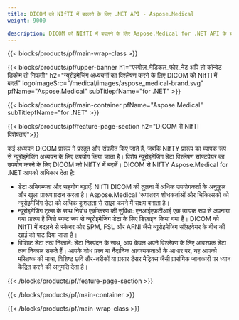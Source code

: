 ```yaml
---
title: DICOM को NIfTI में बदलने के लिए .NET API - Aspose.Medical
weight: 9000

description: DICOM को NIfTI में बदलने के लिए Aspose.Medical for .NET API के बारे में जानकारी
---
```


{{< blocks/products/pf/main-wrap-class >}}

{{< blocks/products/pf/upper-banner h1="एस्पोज़_मेडिकल_फोर_नेट अपि तो कॉन्वेट डिकोम तो निफती" h2="न्यूरोइमेजिंग अध्ययनों का विश्लेषण करने के लिए DICOM को NIfTI में बदलें" logoImageSrc="/medical/images/aspose_medical-brand.svg" pfName="Aspose.Medical" subTitlepfName="for .NET" >}}

{{< blocks/products/pf/main-container pfName="Aspose.Medical" subTitlepfName="for .NET" >}}

{{< blocks/products/pf/feature-page-section h2="DICOM से NIfTI विशेषताएं">}}

<p>कई अध्ययन DICOM प्रारूप में प्रस्तुत और संग्रहीत किए जाते हैं, जबकि NIfTY प्रारूप का व्यापक रूप से न्यूरोइमेजिंग अध्ययन के लिए उपयोग किया जाता है। विशेष न्यूरोइमेजिंग डेटा विश्लेषण सॉफ्टवेयर का उपयोग करने के लिए DICOM को NIfTY में बदलें। DICOM से NIfTY Aspose.Medical for .NET आपको अधिकार देता है:</p>

<ul>
<li>डेटा अभिगम्यता और सहयोग बढ़ाएँ: NIfTI DICOM की तुलना में अधिक उपयोगकर्ता के अनुकूल और खुला प्रारूप प्रदान करता है। Aspose.Medical 'रूपांतरण शोधकर्ताओं और चिकित्सकों को न्यूरोइमेजिंग डेटा को अधिक कुशलता से साझा करने में सक्षम बनाता है।</li>
<li>न्यूरोइमेजिंग टूल्स के साथ निर्बाध एकीकरण की सुविधा: एनआईएफटीआई एक व्यापक रूप से अपनाया गया प्रारूप है जिसे स्पष्ट रूप से न्यूरोइमेजिंग डेटा के लिए डिज़ाइन किया गया है। DICOM को NIfTI में बदलने से स्कैनर और SPM, FSL और AFNI जैसे न्यूरोइमेजिंग सॉफ़्टवेयर के बीच की खाई को पाट दिया जाता है।</li>
<li>विशिष्ट डेटा तत्व निकालें: डेटा निस्पंदन के साथ, आप केवल अपने विश्लेषण के लिए आवश्यक डेटा तत्व निकाल सकते हैं। आपके शोध प्रश्न या नैदानिक आवश्यकताओं के आधार पर, यह आपको मस्तिष्क की मात्रा, विशिष्ट छवि तौर-तरीकों या प्रसार टेंसर मैट्रिक्स जैसी प्रासंगिक जानकारी पर ध्यान केंद्रित करने की अनुमति देता है।</li>
</ul>

{{< /blocks/products/pf/feature-page-section >}}

{{< /blocks/products/pf/main-container >}}

{{< /blocks/products/pf/main-wrap-class >}}